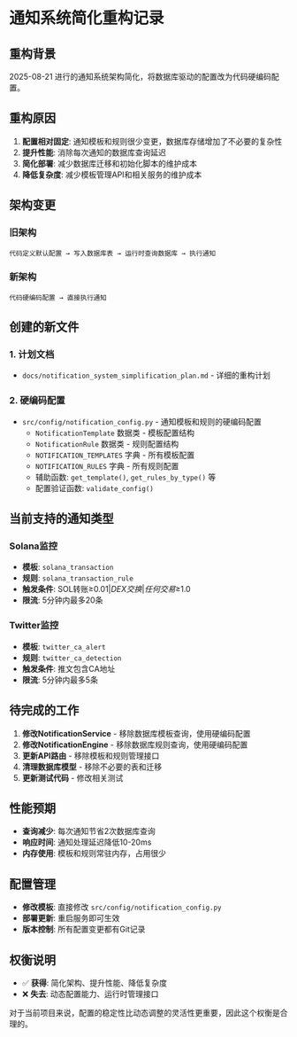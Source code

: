 # 通知系统简化重构记录

## 重构背景
2025-08-21 进行的通知系统架构简化，将数据库驱动的配置改为代码硬编码配置。

## 重构原因
1. **配置相对固定**: 通知模板和规则很少变更，数据库存储增加了不必要的复杂性
2. **提升性能**: 消除每次通知的数据库查询延迟
3. **简化部署**: 减少数据库迁移和初始化脚本的维护成本
4. **降低复杂度**: 减少模板管理API和相关服务的维护成本

## 架构变更

### 旧架构
```
代码定义默认配置 → 写入数据库表 → 运行时查询数据库 → 执行通知
```

### 新架构  
```
代码硬编码配置 → 直接执行通知
```

## 创建的新文件

### 1. 计划文档
- `docs/notification_system_simplification_plan.md` - 详细的重构计划

### 2. 硬编码配置
- `src/config/notification_config.py` - 通知模板和规则的硬编码配置
  - `NotificationTemplate` 数据类 - 模板配置结构
  - `NotificationRule` 数据类 - 规则配置结构
  - `NOTIFICATION_TEMPLATES` 字典 - 所有模板配置
  - `NOTIFICATION_RULES` 字典 - 所有规则配置
  - 辅助函数: `get_template()`, `get_rules_by_type()` 等
  - 配置验证函数: `validate_config()`

## 当前支持的通知类型

### Solana监控
- **模板**: `solana_transaction`
- **规则**: `solana_transaction_rule`  
- **触发条件**: SOL转账≥$0.01 | DEX交换 | 任何交易≥$1.0
- **限流**: 5分钟内最多20条

### Twitter监控
- **模板**: `twitter_ca_alert`
- **规则**: `twitter_ca_detection`
- **触发条件**: 推文包含CA地址
- **限流**: 5分钟内最多5条

## 待完成的工作

1. **修改NotificationService** - 移除数据库模板查询，使用硬编码配置
2. **修改NotificationEngine** - 移除数据库规则查询，使用硬编码配置  
3. **更新API路由** - 移除模板和规则管理接口
4. **清理数据库模型** - 移除不必要的表和迁移
5. **更新测试代码** - 修改相关测试

## 性能预期
- **查询减少**: 每次通知节省2次数据库查询
- **响应时间**: 通知处理延迟降低10-20ms
- **内存使用**: 模板和规则常驻内存，占用很少

## 配置管理
- **修改模板**: 直接修改 `src/config/notification_config.py`
- **部署更新**: 重启服务即可生效
- **版本控制**: 所有配置变更都有Git记录

## 权衡说明
- ✅ **获得**: 简化架构、提升性能、降低复杂度
- ❌ **失去**: 动态配置能力、运行时管理接口

对于当前项目来说，配置的稳定性比动态调整的灵活性更重要，因此这个权衡是合理的。